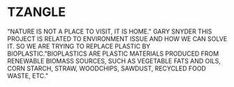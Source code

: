 # TZANGLE
"NATURE IS NOT A PLACE TO VISIT, IT IS HOME." GARY SNYDER
THIS PROJECT IS RELATED TO ENVIRONMENT ISSUE AND HOW WE CAN SOLVE IT. SO WE ARE TRYING TO REPLACE PLASTIC BY BIOPLASTIC."BIOPLASTICS ARE PLASTIC MATERIALS PRODUCED FROM RENEWABLE BIOMASS SOURCES, SUCH AS VEGETABLE FATS AND OILS, CORN STARCH, STRAW, WOODCHIPS, SAWDUST, RECYCLED FOOD WASTE, ETC."
